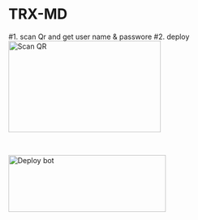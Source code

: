 
# TRX-MD

#1. scan Qr and get user name & passwore
#2. deploy
<a href="https://raganork-qr.herokuapp.com/api/raganork-qr"><img align="center" src="https://i.imgur.com/BpjFaNK.png" alt="Scan QR" height="180" width="300" /></a>
<br>
<div>
<br>
  
<a href="https://heroku.com/deploy?template=https://github.com/COOlpamod/TRX-MD-DEPLOY" target="blank"><img align="center" src="https://www.herokucdn.com/deploy/button.svg" alt="Deploy bot" height="112" width="310" /></a>
  <div>


